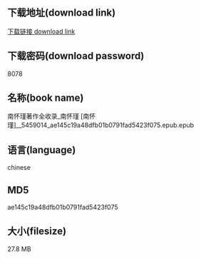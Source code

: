 ## 下载地址(download link)
[下载链接 download link](https://voluble-croquembouche-d321dc.netlify.app/?s=%E5%8D%97%E6%80%80%E7%91%BE%E8%91%97%E4%BD%9C%E5%85%A8%E6%94%B6%E5%BD%95_%E5%8D%97%E6%80%80%E7%91%BE+%5B%E5%8D%97%E6%80%80%E7%91%BE%5D__5459014_ae145c19a48dfb01b0791fad5423f075.epub)

## 下载密码(download password)
8078

## 名称(book name)
南怀瑾著作全收录_南怀瑾 [南怀瑾]__5459014_ae145c19a48dfb01b0791fad5423f075.epub.epub

## 语言(language)
chinese

## MD5
ae145c19a48dfb01b0791fad5423f075

## 大小(filesize)
27.8 MB

